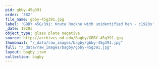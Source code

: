 ```yaml
---
pid: gbby-45g391
order: '382'
file_name: gbby-45g391.jpg
label: 'GBBY 45G/391: Knute Rockne with unidentified Men - c1920s'
_date: 1920s
object_type: glass plate negative
source: http://archives.nd.edu/Bagby/GBBY-45g391.jpg
thumbnail: "/_data/raw_images/bagby/gbby-45g391.jpg"
full: "/_data/raw_images/bagby/gbby-45g391.jpg"
layout: bagby_item
collection: bagby
---
```

